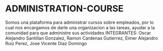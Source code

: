 # ADMINISTRATION-COURSE
Somos una plataforma para administrar cursos sobre empleados, por lo cual nos encargamos de darle una organizacion a las tareas, ayudar a la comunidad para que administre sus actividades
INTEGRANTES: Oscar Alejandro Santillan Gonzalez, Ramon Cardenas Gutierrez, Eimer Alejandro Ruiz Perez, Jose Vicente Diaz Domingo 
